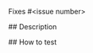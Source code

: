 <!--
  Thanks for making a pull request! 
  
  Before submitting, please read our contributing guidelines:
  https://github.com/unmock/unmock-spring/blob/master/CONTRIBUTING.md

  Have any questions? 
  Feel free to ask in this PR and one of our maintainers will be happy to help 🙌
-->

Fixes #<issue number>

## Description

<!-- Write a brief description of the changes introduced by this PR -->

## How to test 

<!-- What steps can we take to test that your code is working properly -->

